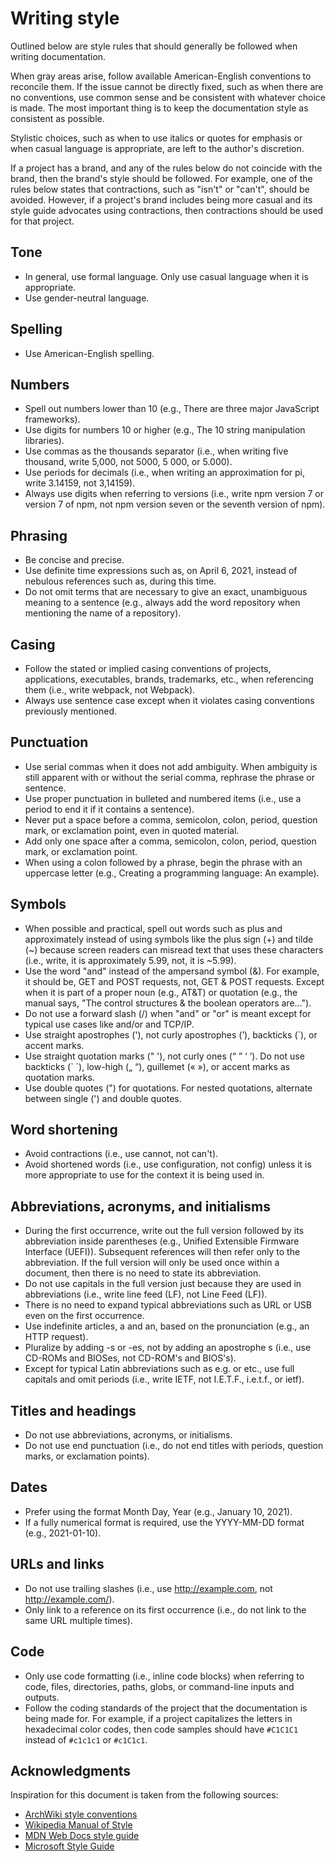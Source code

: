 # Writing style

Outlined below are style rules that should generally be followed when writing documentation.

When gray areas arise, follow available American-English conventions to reconcile them. If the issue cannot be directly fixed, such as when there are no conventions, use common sense and be consistent with whatever choice is made. The most important thing is to keep the documentation style as consistent as possible.

Stylistic choices, such as when to use italics or quotes for emphasis or when casual language is appropriate, are left to the author's discretion.

If a project has a brand, and any of the rules below do not coincide with the brand, then the brand's style should be followed. For example, one of the rules below states that contractions, such as "isn't" or "can't", should be avoided. However, if a project's brand includes being more casual and its style guide advocates using contractions, then contractions should be used for that project.

## Tone

- In general, use formal language. Only use casual language when it is appropriate.
- Use gender-neutral language.

## Spelling

- Use American-English spelling.

## Numbers

- Spell out numbers lower than 10 (e.g., There are three major JavaScript frameworks).
- Use digits for numbers 10 or higher (e.g., The 10 string manipulation libraries).
- Use commas as the thousands separator (i.e., when writing five thousand, write 5,000, not 5000, 5 000, or 5.000).
- Use periods for decimals (i.e., when writing an approximation for pi, write 3.14159, not 3,14159).
- Always use digits when referring to versions (i.e., write npm version 7 or version 7 of npm, not npm version seven or the seventh version of npm).

## Phrasing

- Be concise and precise.
- Use definite time expressions such as, on April 6, 2021, instead of nebulous references such as, during this time.
- Do not omit terms that are necessary to give an exact, unambiguous meaning to a sentence (e.g., always add the word repository when mentioning the name of a repository).

## Casing

- Follow the stated or implied casing conventions of projects, applications, executables, brands, trademarks, etc., when referencing them (i.e., write webpack, not Webpack).
- Always use sentence case except when it violates casing conventions previously mentioned.

## Punctuation

- Use serial commas when it does not add ambiguity. When ambiguity is still apparent with or without the serial comma, rephrase the phrase or sentence.
- Use proper punctuation in bulleted and numbered items (i.e., use a period to end it if it contains a sentence).
- Never put a space before a comma, semicolon, colon, period, question mark, or exclamation point, even in quoted material.
- Add only one space after a comma, semicolon, colon, period, question mark, or exclamation point.
- When using a colon followed by a phrase, begin the phrase with an uppercase letter (e.g., Creating a programming language: An example).

## Symbols

- When possible and practical, spell out words such as plus and approximately instead of using symbols like the plus sign (+) and tilde (~) because screen readers can misread text that uses these characters (i.e., write, it is approximately 5.99, not, it is ~5.99).
- Use the word "and" instead of the ampersand symbol (&). For example, it should be, GET and POST requests, not, GET & POST requests. Except when it is part of a proper noun (e.g., AT&T) or quotation (e.g., the manual says, "The control structures & the boolean operators are...").
- Do not use a forward slash (/) when "and" or "or" is meant except for typical use cases like and/or and TCP/IP.
- Use straight apostrophes ('), not curly apostrophes (’), backticks (`), or accent marks.
- Use straight quotation marks (" '), not curly ones (“ ” ‘ ’). Do not use backticks (` ´), low-high („ “), guillemet (« »), or accent marks as quotation marks.
- Use double quotes (") for quotations. For nested quotations, alternate between single (') and double quotes.

## Word shortening

- Avoid contractions (i.e., use cannot, not can't).
- Avoid shortened words (i.e., use configuration, not config) unless it is more appropriate to use for the context it is being used in.

## Abbreviations, acronyms, and initialisms

<!-- alex disable just -->

- During the first occurrence, write out the full version followed by its abbreviation inside parentheses (e.g., Unified Extensible Firmware Interface (UEFI)). Subsequent references will then refer only to the abbreviation. If the full version will only be used once within a document, then there is no need to state its abbreviation.
- Do not use capitals in the full version just because they are used in abbreviations (i.e., write line feed (LF), not Line Feed (LF)).
- There is no need to expand typical abbreviations such as URL or USB even on the first occurrence.
- Use indefinite articles, a and an, based on the pronunciation (e.g., an HTTP request).
- Pluralize by adding -s or -es, not by adding an apostrophe s (i.e., use CD-ROMs and BIOSes, not CD-ROM's and BIOS's).
- Except for typical Latin abbreviations such as e.g. or etc., use full capitals and omit periods (i.e., write IETF, not I.E.T.F., i.e.t.f., or ietf).

<!-- alex enable just -->

## Titles and headings

- Do not use abbreviations, acronyms, or initialisms.
- Do not use end punctuation (i.e., do not end titles with periods, question marks, or exclamation points).

## Dates

- Prefer using the format Month Day, Year (e.g., January 10, 2021).
- If a fully numerical format is required, use the YYYY-MM-DD format (e.g., 2021-01-10).

## URLs and links

- Do not use trailing slashes (i.e., use <http://example.com>, not <http://example.com/>).
- Only link to a reference on its first occurrence (i.e., do not link to the same URL multiple times).

## Code

- Only use code formatting (i.e., inline code blocks) when referring to code, files, directories, paths, globs, or command-line inputs and outputs.
- Follow the coding standards of the project that the documentation is being made for. For example, if a project capitalizes the letters in hexadecimal color codes, then code samples should have `#C1C1C1` instead of `#c1c1c1` or `#c1C1c1`.

## Acknowledgments

Inspiration for this document is taken from the following sources:

- [ArchWiki style conventions](https://wiki.archlinux.org/title/Help:Style)
- [Wikipedia Manual of Style](https://en.wikipedia.org/wiki/Wikipedia:Manual_of_Style)
- [MDN Web Docs style guide](https://developer.mozilla.org/en-US/docs/MDN/Guidelines/Writing_style_guide)
- [Microsoft Style Guide](https://docs.microsoft.com/en-us/style-guide/welcome/)
